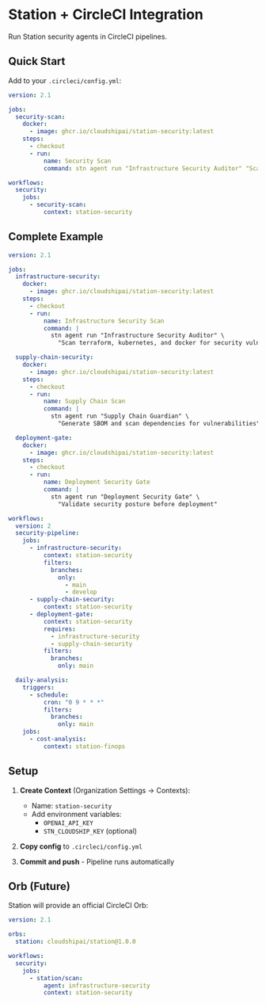 # Station + CircleCI Integration

Run Station security agents in CircleCI pipelines.

## Quick Start

Add to your `.circleci/config.yml`:

```yaml
version: 2.1

jobs:
  security-scan:
    docker:
      - image: ghcr.io/cloudshipai/station-security:latest
    steps:
      - checkout
      - run:
          name: Security Scan
          command: stn agent run "Infrastructure Security Auditor" "Scan for security issues"

workflows:
  security:
    jobs:
      - security-scan:
          context: station-security
```

## Complete Example

```yaml
version: 2.1

jobs:
  infrastructure-security:
    docker:
      - image: ghcr.io/cloudshipai/station-security:latest
    steps:
      - checkout
      - run:
          name: Infrastructure Security Scan
          command: |
            stn agent run "Infrastructure Security Auditor" \
              "Scan terraform, kubernetes, and docker for security vulnerabilities"

  supply-chain-security:
    docker:
      - image: ghcr.io/cloudshipai/station-security:latest
    steps:
      - checkout
      - run:
          name: Supply Chain Scan
          command: |
            stn agent run "Supply Chain Guardian" \
              "Generate SBOM and scan dependencies for vulnerabilities"

  deployment-gate:
    docker:
      - image: ghcr.io/cloudshipai/station-security:latest
    steps:
      - checkout
      - run:
          name: Deployment Security Gate
          command: |
            stn agent run "Deployment Security Gate" \
              "Validate security posture before deployment"

workflows:
  version: 2
  security-pipeline:
    jobs:
      - infrastructure-security:
          context: station-security
          filters:
            branches:
              only:
                - main
                - develop
      - supply-chain-security:
          context: station-security
      - deployment-gate:
          context: station-security
          requires:
            - infrastructure-security
            - supply-chain-security
          filters:
            branches:
              only: main

  daily-analysis:
    triggers:
      - schedule:
          cron: "0 9 * * *"
          filters:
            branches:
              only: main
    jobs:
      - cost-analysis:
          context: station-finops
```

## Setup

1. **Create Context** (Organization Settings → Contexts):
   - Name: `station-security`
   - Add environment variables:
     - `OPENAI_API_KEY`
     - `STN_CLOUDSHIP_KEY` (optional)

2. **Copy config** to `.circleci/config.yml`

3. **Commit and push** - Pipeline runs automatically

## Orb (Future)

Station will provide an official CircleCI Orb:

```yaml
version: 2.1

orbs:
  station: cloudshipai/station@1.0.0

workflows:
  security:
    jobs:
      - station/scan:
          agent: infrastructure-security
          context: station-security
```
